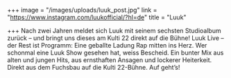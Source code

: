 +++
image = "/images/uploads/luuk_post.jpg"
link = "https://www.instagram.com/luukofficial/?hl=de"
title = "Luuk"

+++
Nach zwei Jahren meldet sich Luuk mit seinem sechsten Studioalbum zurück – und bringt uns dieses am Kulti 22 direkt auf die Bühne! Luuk Live – der Rest ist Programm: Eine geballte Ladung Rap mitten ins Herz. Wer schonmal eine Luuk Show gesehen hat, weiss Bescheid. Ein bunter Mix aus alten und jungen Hits, aus ernsthaften Ansagen und lockerer Heiterkeit. Direkt aus dem Fuchsbau auf die Kulti 22-Bühne. Auf geht’s!